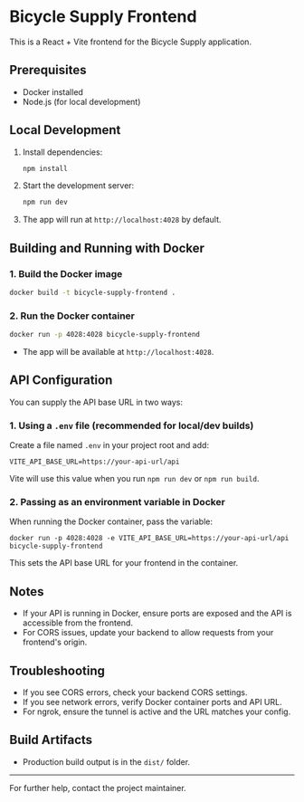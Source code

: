 # Bicycle Supply Frontend

This is a React + Vite frontend for the Bicycle Supply application.

## Prerequisites
- Docker installed
- Node.js (for local development)

## Local Development
1. Install dependencies:
   ```sh
   npm install
   ```
2. Start the development server:
   ```sh
   npm run dev
   ```
3. The app will run at `http://localhost:4028` by default.

## Building and Running with Docker

### 1. Build the Docker image
```sh
docker build -t bicycle-supply-frontend .
```

### 2. Run the Docker container
```sh
docker run -p 4028:4028 bicycle-supply-frontend
```

- The app will be available at `http://localhost:4028`.

## API Configuration

You can supply the API base URL in two ways:

### 1. Using a `.env` file (recommended for local/dev builds)
Create a file named `.env` in your project root and add:
```
VITE_API_BASE_URL=https://your-api-url/api
```
Vite will use this value when you run `npm run dev` or `npm run build`.

### 2. Passing as an environment variable in Docker
When running the Docker container, pass the variable:
```
docker run -p 4028:4028 -e VITE_API_BASE_URL=https://your-api-url/api bicycle-supply-frontend
```
This sets the API base URL for your frontend in the container.

## Notes
- If your API is running in Docker, ensure ports are exposed and the API is accessible from the frontend.
- For CORS issues, update your backend to allow requests from your frontend's origin.

## Troubleshooting
- If you see CORS errors, check your backend CORS settings.
- If you see network errors, verify Docker container ports and API URL.
- For ngrok, ensure the tunnel is active and the URL matches your config.

## Build Artifacts
- Production build output is in the `dist/` folder.

---

For further help, contact the project maintainer.

